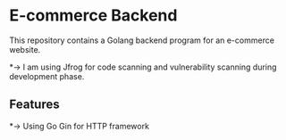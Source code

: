 # E-commerce Backend

This repository contains a Golang backend program for an e-commerce website.

*-> I am using Jfrog for code scanning and vulnerability scanning during development phase. 

## Features

*-> Using Go Gin for HTTP framework
